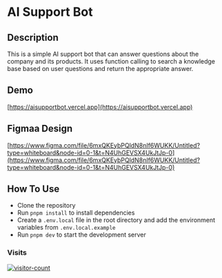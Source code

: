 # AI Support Bot

## Description

This is a simple AI support bot that can answer questions about the company and its products. It uses function calling to search a knowledge base based on user questions and return the appropriate answer.

## Demo

[https://aisupportbot.vercel.app](https://aisupportbot.vercel.app)

## Figmaa Design

[https://www.figma.com/file/6mxQKEybPQldN8nIf6WUKK/Untitled?type=whiteboard&node-id=0-1&t=N4UhGEVSX4UkJtJp-0](https://www.figma.com/file/6mxQKEybPQldN8nIf6WUKK/Untitled?type=whiteboard&node-id=0-1&t=N4UhGEVSX4UkJtJp-0)

## How To Use

- Clone the repository
- Run `pnpm install` to install dependencies
- Create a `.env.local` file in the root directory and add the environment variables from `.env.local.example`
- Run `pnpm dev` to start the development server

### Visits

[![visitor-count](https://visitor-count-b8lb.vercel.app/api/MohamedBechirMejri/aisupportbot)](https://github.com/MohamedBechirMejri/visitor-count)

